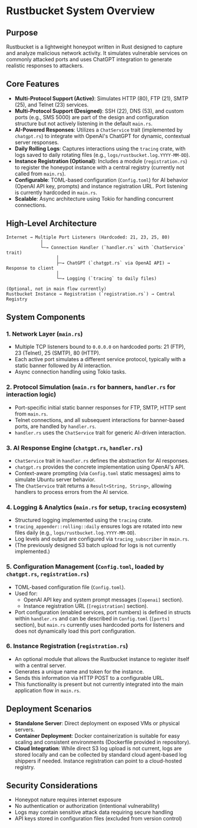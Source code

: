 # Rustbucket System Overview

## Purpose
Rustbucket is a lightweight honeypot written in Rust designed to capture and analyze malicious network activity. It simulates vulnerable services on commonly attacked ports and uses ChatGPT integration to generate realistic responses to attackers.

## Core Features
- **Multi-Protocol Support (Active)**: Simulates HTTP (80), FTP (21), SMTP (25), and Telnet (23) services.
- **Multi-Protocol Support (Designed)**: SSH (22), DNS (53), and custom ports (e.g., SMS 5000) are part of the design and configuration structure but not actively listening in the default `main.rs`.
- **AI-Powered Responses**: Utilizes a `ChatService` trait (implemented by `chatgpt.rs`) to integrate with OpenAI's ChatGPT for dynamic, contextual server responses.
- **Daily Rolling Logs**: Captures interactions using the `tracing` crate, with logs saved to daily rotating files (e.g., `logs/rustbucket.log.YYYY-MM-DD`).
- **Instance Registration (Optional)**: Includes a module (`registration.rs`) to register the honeypot instance with a central registry (currently not called from `main.rs`).
- **Configurable**: TOML-based configuration (`Config.toml`) for AI behavior (OpenAI API key, prompts) and instance registration URL. Port listening is currently hardcoded in `main.rs`.
- **Scalable**: Async architecture using Tokio for handling concurrent connections.

## High-Level Architecture

```
Internet → Multiple Port Listeners (Hardcoded: 21, 23, 25, 80)
             │
             └─→ Connection Handler (`handler.rs` with `ChatService` trait)
                   │
                   ├─→ ChatGPT (`chatgpt.rs` via OpenAI API) → Response to client
                   │
                   └─→ Logging (`tracing` to daily files)

(Optional, not in main flow currently)
Rustbucket Instance → Registration (`registration.rs`) → Central Registry
```

## System Components

### 1. Network Layer (`main.rs`)
- Multiple TCP listeners bound to `0.0.0.0` on hardcoded ports: 21 (FTP), 23 (Telnet), 25 (SMTP), 80 (HTTP).
- Each active port simulates a different service protocol, typically with a static banner followed by AI interaction.
- Async connection handling using Tokio tasks.

### 2. Protocol Simulation (`main.rs` for banners, `handler.rs` for interaction logic)
- Port-specific initial static banner responses for FTP, SMTP, HTTP sent from `main.rs`.
- Telnet connections, and all subsequent interactions for banner-based ports, are handled by `handler.rs`.
- `handler.rs` uses the `ChatService` trait for generic AI-driven interaction.

### 3. AI Response Engine (`chatgpt.rs`, `handler.rs`)
- `ChatService` trait in `handler.rs` defines the abstraction for AI responses.
- `chatgpt.rs` provides the concrete implementation using OpenAI's API.
- Context-aware prompting (via `Config.toml` static messages) aims to simulate Ubuntu server behavior.
- The `ChatService` trait returns a `Result<String, String>`, allowing handlers to process errors from the AI service.

### 4. Logging & Analytics (`main.rs` for setup, `tracing` ecosystem)
- Structured logging implemented using the `tracing` crate.
- `tracing_appender::rolling::daily` ensures logs are rotated into new files daily (e.g., `logs/rustbucket.log.YYYY-MM-DD`).
- Log levels and output are configured via `tracing_subscriber` in `main.rs`.
- (The previously designed S3 batch upload for logs is not currently implemented.)

### 5. Configuration Management (`Config.toml`, loaded by `chatgpt.rs`, `registration.rs`)
- TOML-based configuration file (`Config.toml`).
- Used for:
    - OpenAI API key and system prompt messages (`[openai]` section).
    - Instance registration URL (`[registration]` section).
- Port configuration (enabled services, port numbers) is defined in structs within `handler.rs` and can be described in `Config.toml` (`[ports]` section), but `main.rs` currently uses hardcoded ports for listeners and does not dynamically load this port configuration.

### 6. Instance Registration (`registration.rs`)
- An optional module that allows the Rustbucket instance to register itself with a central server.
- Generates a unique name and token for the instance.
- Sends this information via HTTP POST to a configurable URL.
- This functionality is present but not currently integrated into the main application flow in `main.rs`.

## Deployment Scenarios
- **Standalone Server**: Direct deployment on exposed VMs or physical servers.
- **Container Deployment**: Docker containerization is suitable for easy scaling and consistent environments (Dockerfile provided in repository).
- **Cloud Integration**: While direct S3 log upload is not current, logs are stored locally and can be collected by standard cloud agent-based log shippers if needed. Instance registration can point to a cloud-hosted registry.

## Security Considerations
- Honeypot nature requires internet exposure
- No authentication or authorization (intentional vulnerability)
- Logs may contain sensitive attack data requiring secure handling
- API keys stored in configuration files (excluded from version control)
